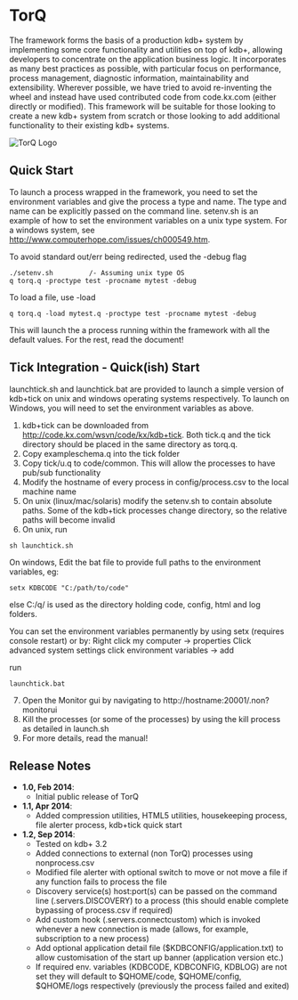 # TorQ

The framework forms the basis of a production kdb+ system by implementing some core functionality and utilities on top of kdb+, allowing developers to concentrate on the application business logic. It incorporates as many best practices as possible, with particular focus on performance, process management, diagnostic information, maintainability and extensibility. Wherever possible, we have tried to avoid re-inventing the wheel and instead have used contributed code from code.kx.com (either directly or modified). This framework will be suitable for those looking to create a new kdb+ system from scratch or those looking to add additional functionality to their existing kdb+ systems.

![TorQ Logo](../master/html/img/torq-logo.png)

Quick Start
-----------

To launch a process wrapped in the framework, you need to set the environment variables and give the process a type and name.  The type and name can be explicitly passed on the command line.  setenv.sh is an example of how to set the environment variables on a unix type system.  For a windows system, see http://www.computerhope.com/issues/ch000549.htm. 

To avoid standard out/err being redirected, used the -debug flag
``` 
./setenv.sh         /- Assuming unix type OS
q torq.q -proctype test -procname mytest -debug
```

To load a file, use -load
```
q torq.q -load mytest.q -proctype test -procname mytest -debug
```
This will launch the a process running within the framework with all the default values.  For the rest, read the document!


Tick Integration - Quick(ish) Start
-----------------------------------

launchtick.sh and launchtick.bat are provided to launch a simple version of kdb+tick on unix and windows operating systems respectively.  To launch on Windows, you will need to set the environment variables as above. 

1. kdb+tick can be downloaded from http://code.kx.com/wsvn/code/kx/kdb+tick.  Both tick.q and the tick directory should be placed in the same directory as torq.q.
2. Copy exampleschema.q into the tick folder
3. Copy tick/u.q to code/common.  This will allow the processes to have pub/sub functionality
4. Modify the hostname of every process in config/process.csv to the local machine name
5. On unix (linux/mac/solaris) modify the setenv.sh to contain absolute paths.  Some of the kdb+tick processes change directory, so the relative paths will become invalid
6. On unix, run
```
sh launchtick.sh
```
On windows,
Edit the bat file to provide full paths to the environment variables, eg:
```
setx KDBCODE "C:/path/to/code"
```
else C:/q/ is used as the directory holding code, config, html and log folders.

You can set the environment variables permanently by using setx (requires console restart) or by:
Right click my computer -> properties
Click advanced system settings
click environment variables -> add

run
```
launchtick.bat
```
7. Open the Monitor gui by navigating to http://hostname:20001/.non?monitorui
8. Kill the processes (or some of the processes) by using the kill process as detailed in launch.sh
9. For more details, read the manual!

Release Notes
-------------

- **1.0, Feb 2014**: 
  * Initial public release of TorQ
- **1.1, Apr 2014**: 
  * Added compression utilities, HTML5 utilities, housekeeping process, file alerter process, kdb+tick quick start
- **1.2, Sep 2014**:	
  * Tested on kdb+ 3.2
  * Added connections to external (non TorQ) processes using nonprocess.csv
  * Modified file alerter with optional switch to move or not move a file if any function fails to process the file
  * Discovery service(s) host:port(s) can be passed on the command line (.servers.DISCOVERY) to a process (this should enable complete bypassing of process.csv if required)
  * Add custom hook (.servers.connectcustom) which is invoked whenever a new connection is made (allows, for example, subscription to a new process)
  * Add optional application detail file ($KDBCONFIG/application.txt) to allow customisation of the start up banner (application version etc.)
  * If required env. variables (KDBCODE, KDBCONFIG, KDBLOG) are not set they will default to $QHOME/code, $QHOME/config, $QHOME/logs respectively (previously the process failed and exited)
